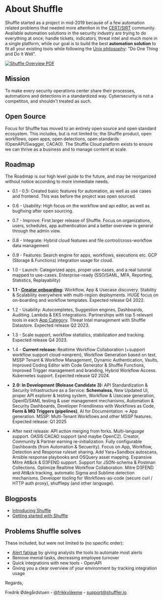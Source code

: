 # About Shuffle
Shuffle started as a project in mid-2019 because of a few automation related problems that needed more attention in the [CERT/SIRT](https://en.wikipedia.org/wiki/Computer_emergency_response_team) community. Available automation solutions in the security industry are trying to do everything at once; handle tickets, indicators, threat intel and much more in a single platform, while our goal is to build the best **automation solution** to fit all your existing tools while following the [Unix philosophy](https://en.wikipedia.org/wiki/Unix_philosophy#Do_One_Thing_and_Do_It_Well): "Do One Thing and Do It Well". 

[![Shuffle Overview PDF](https://raw.githubusercontent.com/Shuffle/Shuffle-docs/master/assets/Shuffle%20Overview.png)](https://raw.githubusercontent.com/Shuffle/Shuffle-docs/master/assets/Shuffle%20Overview.pdf)

## Mission
To make every security operations center share their processes, automations and detections in a standardized way. Cybersecurity is not a competiton, and shouldn't treated as such.

## Open Source
Focus for Shuffle has moved to an entirely open source and open standard ecosystem. This includes, but is not limited to; the Shuffle product, open workflows, open apps, open detections, open standards (OpenAPI/Swagger, CACAO). The Shuffle Cloud platform exists to ensure we can thrive as a business and to manage content at scale.

## Roadmap
The Roadmap is our high level guide to the future, and may be reorganized without notice according to more immediate needs. 

* 0.1 - 0.5: Created basic features for automation, as well as use cases and frontend. This was before the project was open sourced.
* 0.6 - Usability: High focus on the workflow and api editor, as well as bugfixing after open sourcing. 
* 0.7 - Improve: First larger release of Shuffle. Focus on organizations, users, schedules, app authentication and a better overview in general through the admin view.
* 0.8 - Integrate: Hybrid cloud features and file control/cross-workflow data management
* 0.9 - Features: Search engine for apps, workflows, executions etc. GCP (Storage & Functions) integration usage for cloud.
* 1.0 - Launch: Categorized apps, proper use-cases, and a real tutorial mapped to use-cases. Enterprise-ready (SSO/SAML, MFA, Reporting, Statistics, Replayability)
* **1.1 - [Creator onboarding](https://github.com/Shuffle/Shuffle/releases/tag/1.1.0):** Workflow, App & Usecase discovery. Stability & Scalability everywhere with multi-region deployments. HUGE focus on on-boarding and workflow templates. Expected release Q4 2022.
* 1.2 - Usability: Autocompletes, Suggestion engines, Dashboards, Auditing. Lambda & EKS integrations. Partnerships with top 5 relevant tools in each [App Category](https://shuffler.io/welcome?tab=2). Threat Intel management with Shuffle Datastore. Expected release Q2 2023. 
* 1.3 - Scale support, workflow statistics, stabilization and tracking.  Expected release Q4 2023.
  
* 1.4 - **Current release:** Realtime Workflow Collaboration (+support workflow support cloud->onprem), Workflow Generation based on text, MSSP Tenant & Workflow Management, Dynamic Authentication, Vaults, Improved Coding Editor with Code Generator & Shuffle Functions, Improved Trigger management and branding, Hybrid Workflow Access. Kubernetes support. Expected release Q2 2024.
  
* **2.0: In Development (Release Candidate 3):** API Standardization & Security Infrastructure as a Service: **Schemaless**, New Updated UI, proper API explorer & testing system, Workflow & Usecase generation, OpenID/SAML testing & user management mechanisms, Automation & Security Dashboards, Developer Friendliness with Workflows as Code, **Form & MQ Triggers (pipelines)**, AI for Documentation -> App generation. MSSP: Multi-Tenant Workflows and other MSSP features. Expected release: Q1 2025

* After next release: API action merging from forks. Multi-language support. OASIS CACAO support (and maybe OpenC2). Creator, Community & Partner earning re-initialization. Fully configurable Dashboards (from Automation & Secuerity). Focus on App, Workflow, Detection and Response ruleset sharing. Add Yara+Sandbox autoscans, Ansible response playbooks and OSQuery asset mapping. Expansive Mitre Att&ck & D3FEND support. Support for JSON-schema & Postman Collections. Optimize Realtime Workflow Collaboration. Mitre D3FEND and Att&ck tracking, automatic Sigma and Sublime detection mechanisms. Developer tooling for Workflows-as-code (secure curl / HTTP auth proxy), shufflepy (and other language).
    
## Blogposts
* [Introducing Shuffle](https://medium.com/security-operation-capybara/introducing-shuffle-an-open-source-soar-platform-part-1-58a529de7d12)
* [Getting started with Shuffle](https://medium.com/@Frikkylikeme/getting-started-with-shuffle-an-open-source-soar-platform-part-2-1d7c67a64244)

## Problems Shuffle solves 
These included, but were not limited to (no specific order):
* [Alert fatigue](https://en.wikipedia.org/wiki/Alarm_fatigue) by giving analysts the tools to automate most alerts
* Remove menial tasks, decreasing employee turnover
* Quick integrations with new tools - OpenAPI
* Giving you a clear overview of your environment by tracking integration usage

Regards,

Fredrik Ødegårdstuen - [@frikkylikeme](https://twitter.com/Frikkylikeme) - [support@shuffler.io](mailto:support@shuffler.io)
